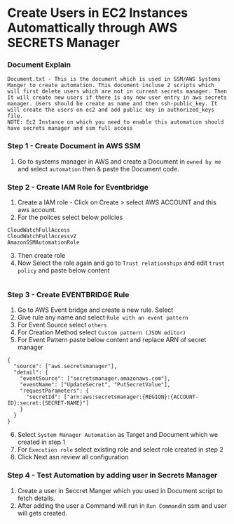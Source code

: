 
# Create Users in EC2 Instances Automattically through AWS SECRETS Manager

### Document Explain

```
Document.txt - This is the document which is used in SSM/AWS Systems Manger to create automation. This document incluse 2 scripts which will first delete users which are not in current secrets manager. Then It will create new users if there is any new user entry in aws secrets manager. Users should be create as name and then ssh-public_key. It will create the users on ec2 and add public key in authorized_keys file.    
NOTE: Ec2 Instance on which you need to enable this automation should have secrets manager and ssm full access 
```

### Step 1 - Create Document in AWS SSM

1. Go to systems manager in AWS and create a Document in `owned by me` and select `automation` then & paste the Document code.


### Step 2 - Create IAM Role for Eventbridge 

1. Create a IAM role - Click on Create > select AWS ACCOUNT and this aws account.
2. For the polices select below policies 
```
CloudWatchFullAccess 
CloudWatchFullAccessv2
AmazonSSMAutomationRole
```
 
3. Then create role
4. Now Select the role again and go to `Trust relationships` and edit `trust policy` and paste below content
```

```

### Step 3 - Create EVENTBRIDGE Rule 
1. Go to AWS Event bridge and create a new rule. Select
2. Give rule any name and select `Rule with an event pattern`
3. For Event Source select `others`
4. For Creation Method select `Custom pattern (JSON editor)`
5. For Event Pattern paste below content and replace ARN of secret manager
```
{
  "source": ["aws.secretsmanager"],
  "detail": {
    "eventSource": ["secretsmanager.amazonaws.com"],
    "eventName": ["UpdateSecret", "PutSecretValue"],
    "requestParameters": {
      "secretId": ["arn:aws:secretsmanager:{REGION}:{ACCOUNT-ID}:secret:{SECRET-NAME}"]
    }
  }
}
```
6. Select `System Manager Automation` as Target and Document which we created in step 1
7. For `Execution role` select existing role and select role created in step 2
8. Click Next asn review all configuration 


### Step 4 - Test Automation by adding user in Secrets Manager

1.  Create a user in Seccret Manger which you used in Document script to fetch details.
2.  After adding the user a Command will run in `Run Command`in ssm and user will gets created.

          





 
      

